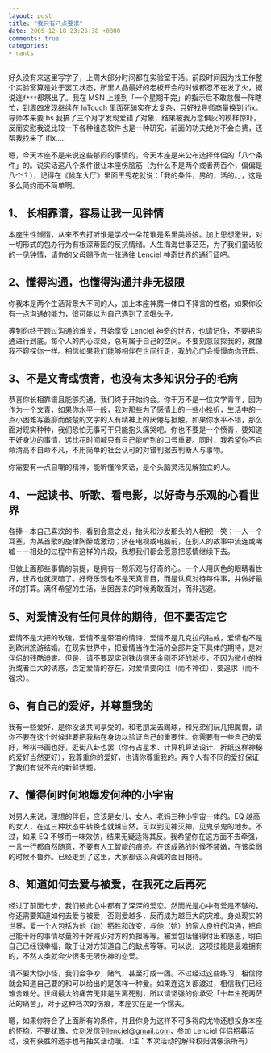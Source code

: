```yaml
---
layout: post
title: "我只有八点要求"
date: 2005-12-18 23:26:38 +0800
comments: true
categories:
- rants
---
```


好久没有来这里写字了，上周大部分时间都在实验室干活。前段时间因为找工作整个实验室算是处于罢工状态，所里人品最好的老板开会的时候都忍不在发了火，据说连`f***`都祭出了。我在 MSN 上接到「一个星期干完」的指示后不敢怠慢一阵瞎忙，到周四发现继续在 InTouch 里面死磕实在太复杂，只好找导师商量换到 ifix。导师本来要 bs 我搞了三个月才发现爱错了对象，结果被我万念俱灰的模样惊吓，反而安慰我说比较一下各种组态软件也是一种研究，前面的功夫绝对不会白费，还帮我找来了 ifix.....

嗯，今天本座不是来说这些郁闷的事情的，今天本座是来公布选择伴侣的「八个条件」的。说实话这八个条件很让本座伤脑筋（为什么不是两个或者两百个，偏偏是八个？），记得在《候车大厅》里面王秀花就说：「我的条件，男的，活的。」，这是多么简约而不简单啊。

1、 长相靠谱，容易让我一见钟情
------------------------------------

本座生性懒惰，从来不去打听谁是学校一朵花谁是系里美娇娘。加上思想激进，对一切形式的包办行为有根深蒂固的反抗情绪。人生海海世事茫茫，为了我们童话般的一见钟情，请你的父母赐予你一张通往 Lenciel 神奇世界的通行证吧。

2、懂得沟通，也懂得沟通并非无极限
------------------------------------

你我本是两个生活背景大不同的人，加上本座神魔一体口不择言的性格，如果你没有一点沟通的能力，很可能以为自己遇到了流氓头子。

等到你终于跨过沟通的难关，开始享受 Lenciel 神奇的世界，也请记住，不要把沟通进行到底。每个人的内心深处，总有属于自己的空间。不要刻意窥探我的，就像我不窥探你一样。相信如果我们能够相伴在世间行走，我的心门会慢慢向你开启。

3、不是文青或愤青，也没有太多知识分子的毛病
------------------------------------

恭喜你长相靠谱且能够沟通，我们终于开始约会。你千万不是一位文学青年，因为作为一个文青，如果你水平一般，我对那些为了感情上的一些小挫折，生活中的一点小困难写萎靡而酸楚的文字的人有精神上的厌倦与抵触。如果你水平不错，那么面对现实种种，我们恐怕无事可干只能抱头痛哭吧。你也不要是一个愤青，要知道干好身边的事情，远比花时间喊只有自己能听到的口号重要。同时，我希望你不自命清高不自命不凡，不用简单的社会认可的对错判据去判断人与事物。

你需要有一点自嘲的精神，能听懂冷笑话，是个头脑灵活见解独立的人。

4、一起读书、听歌、看电影，以好奇与乐观的心看世界
------------------------------------------

各捧一本自己喜欢的书，看到会意之处，抬头和沙发那头的人相视一笑；一人一个耳塞，为某首歌的旋律陶醉或激动；挤在电视或电脑前，在别人的故事中流连或唏嘘－－相处的过程中有这样的片段，我想我们都会愿意把感情继续下去。

但做上面那些事情的前提，是拥有一颗乐观与好奇的心。一个人用灰色的眼睛看世界，世界也就灰暗了。好奇乐观也不是天真盲目，而是认真对待每件事，并做好最坏的打算。满怀希望的生活，当困苦来的时候勇敢面对，而非逃避。

5、对爱情没有任何具体的期待，但不要否定它
------------------------------------------

爱情不是大把的玫瑰，爱情不是带泪的情诗，爱情不是几克拉的钻戒，爱情也不是到欧洲旅游结婚。在现实世界中，把爱情当作生活的全部并定下具体的期待，是对伴侣的残酷迫害。但是，请不要现实到铁齿铜牙金刚不坏的地步，不因为微小的挫折或者巨大的诱惑，否定爱情的存在。对爱情要向往（而不神往），要追求（而不强求）。

6、有自己的爱好，并尊重我的
------------------------------------------

我有一些爱好，是你没法共同享受的。和老朋友去踢球，和兄弟们玩几把魔兽，请你不要在这个时候非要把我粘在身边以验证自己的重要性。你需要有一些自己的爱好，琴棋书画也好，逛街八卦也罢（你有占星术、计算机算法设计、折纸这样神秘的爱好当然更好），我尊重你的爱好，也请你尊重我的。两个人有不同的爱好保证了我们有说不完的新鲜话题。

7、懂得何时何地爆发何种的小宇宙
------------------------------------------

对男人来说，理想的伴侣，应该是女儿、女人、老妈三种小宇宙一体的。EQ 越高的女人，在这三种状态中转换也就越自然，可以到见神灭神，见鬼杀鬼的地步。不过，如果 EQ 不够而一味效仿，结果无疑适得其反。我希望你在这方面不去牵强，一言一行都自然随意，不要有人工智能的痕迹。在该成熟的时候不装嫩，在该柔弱的时候不鲁莽。已经走到了这里，大家都该以真诚的面目相待。

8、知道如何去爱与被爱，在我死之后再死
------------------------------------------

经过了前面七步，我们彼此心中都有了深深的爱恋。然而光是心中有爱是不够的，你还需要知道如何去爱与被爱，否则爱越多，反而成为越巨大的灾难。身处现实的世界，爱一个人包括为他（她）牺牲和改变，与他（她）的家人良好的沟通，把自己能干好的事情尽量的干好减少对方的负担等等。被爱包括懂得付出和感恩，明白自己已经很幸福，敢于让对方知道自己的缺点等等。可以说，这项技能是最难拥有的，不然人类就会少很多无限伤神的恋爱。

请不要大惊小怪，我们会争吵，赌气，甚至打成一团。不过经过这些练习，相信你就会知道自己要的和可以给出的是怎样一种爱。如果连这关都渡过，相信我们已经难舍难分。世间最大的痛苦无非是生离死别，所以请坚强的你承受「十年生死两茫茫的痛苦」，对于这种档次的伤痕，本座实在是一个懦夫。

嗯，如果你符合了上面所有的条件，并且你身为这样不可多得的尤物还想投身本座的怀抱，不要犹豫，立刻发信到lenciel@gmail.com，参加 Lenciel 伴侣招募活动，没有获胜的选手也有抽奖活动哦。（注：本次活动的解释权归偶像派所有）

